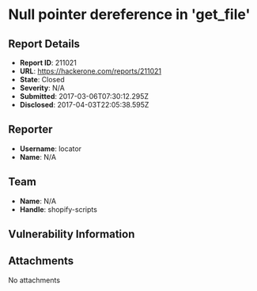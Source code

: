 # Null pointer dereference in 'get_file'

## Report Details
- **Report ID**: 211021
- **URL**: https://hackerone.com/reports/211021
- **State**: Closed
- **Severity**: N/A
- **Submitted**: 2017-03-06T07:30:12.295Z
- **Disclosed**: 2017-04-03T22:05:38.595Z

## Reporter
- **Username**: locator
- **Name**: N/A

## Team
- **Name**: N/A
- **Handle**: shopify-scripts

## Vulnerability Information


## Attachments
No attachments
